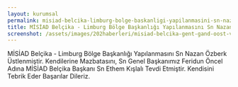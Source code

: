 ```yaml
---
layout: kurumsal
permalink: misiad-belcika-limburg-bolge-baskanligi-yapilanmasini-sn-nazan-ozberk-ustlenmistir.html
title: MİSİAD Belçika - Limburg Bölge Başkanlığı Yapılanmasını Sn Nazan Özberk Üstlenmiştir.
screenshot: /assets/images/202haberleri/misiad-belcika-gent-gand-oost-vlaanderen-yapilanmasini-sn-asaf-taslidere-ustlenmistir.jpg
---
```

MİSİAD Belçika - Limburg Bölge Başkanlığı Yapılanmasını Sn Nazan Özberk Üstlenmiştir. Kendilerine Mazbatasını, Sn Genel Başkanımız Feridun Öncel Adına MİSİAD Belçika Başkanı Sn Ethem Kışlalı Tevdi Etmiştir. Kendisini Tebrik Eder Başarılar Dileriz.
